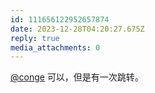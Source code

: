 ```yaml
---
id: 111656122952657874
date: 2023-12-28T04:20:27.675Z
reply: true
media_attachments: 0
---
```


[@conge](https://c.im/@conge) 可以，但是有一次跳转。

